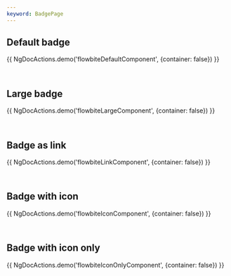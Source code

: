 ```yaml
---
keyword: BadgePage
---
```


## Default badge

{{ NgDocActions.demo('flowbiteDefaultComponent', {container: false}) }}

```html file="./_default.component.ts"#L10-L18 group="default" name="html"

```

```typescript file="./_default.component.ts"#L1-L1 group="default" name="typescript"

```

## Large badge

{{ NgDocActions.demo('flowbiteLargeComponent', {container: false}) }}

```html file="./_large.component.ts"#L10-L18 group="large" name="html"

```

```typescript file="./_large.component.ts"#L1-L1 group="large" name="typescript"

```

## Badge as link

{{ NgDocActions.demo('flowbiteLinkComponent', {container: false}) }}

```html file="./_link.component.ts"#L10-L18 group="link" name="html"

```

```typescript file="./_link.component.ts"#L1-L1 group="link" name="typescript"

```

## Badge with icon

{{ NgDocActions.demo('flowbiteIconComponent', {container: false}) }}

```html file="./_icon.component.ts"#L10-L17 group="icon" name="html"

```

```typescript file="./_icon.component.ts"#L1-L1 group="icon" name="typescript"

```

## Badge with icon only

{{ NgDocActions.demo('flowbiteIconOnlyComponent', {container: false}) }}

```html file="./_icon-only.component.ts"#L10-L21 group="icon-only" name="html"

```

```typescript file="./_icon-only.component.ts"#L1-L1 group="icon-only" name="typescript"

```
